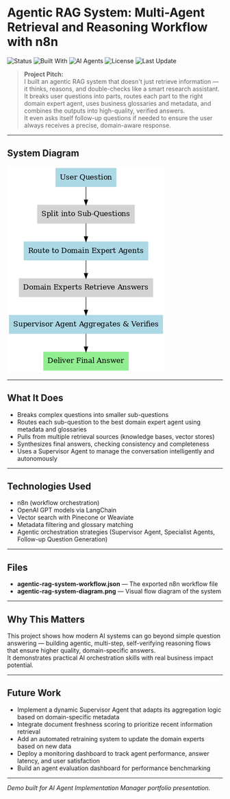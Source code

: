 # Agentic RAG System: Multi-Agent Retrieval and Reasoning Workflow with n8n

![Status](https://img.shields.io/badge/status-active-brightgreen)
![Built With](https://img.shields.io/badge/built%20with-n8n%20%7C%20LangChain%20%7C%20OpenRouter-blue)
![AI Agents](https://img.shields.io/badge/AI%20Agents-Supervisor%20%7C%20Retriever%20%7C%20Thinker-purple)
![License](https://img.shields.io/badge/license-MIT-lightgrey)
![Last Update](https://img.shields.io/github/last-commit/Isaac24Karat/agentic-rag-system)


> **Project Pitch:**  
> I built an agentic RAG system that doesn't just retrieve information — it thinks, reasons, and double-checks like a smart research assistant.  
> It breaks user questions into parts, routes each part to the right domain expert agent, uses business glossaries and metadata, and combines the outputs into high-quality, verified answers.  
> It even asks itself follow-up questions if needed to ensure the user always receives a precise, domain-aware response.

---

## System Diagram

![Agentic RAG System Diagram](agentic-rag-system-diagram.png)

---

## What It Does
- Breaks complex questions into smaller sub-questions
- Routes each sub-question to the best domain expert agent using metadata and glossaries
- Pulls from multiple retrieval sources (knowledge bases, vector stores)
- Synthesizes final answers, checking consistency and completeness
- Uses a Supervisor Agent to manage the conversation intelligently and autonomously

---

## Technologies Used
- n8n (workflow orchestration)
- OpenAI GPT models via LangChain
- Vector search with Pinecone or Weaviate
- Metadata filtering and glossary matching
- Agentic orchestration strategies (Supervisor Agent, Specialist Agents, Follow-up Question Generation)

---

## Files
- **agentic-rag-system-workflow.json** — The exported n8n workflow file
- **agentic-rag-system-diagram.png** — Visual flow diagram of the system

---

## Why This Matters
This project shows how modern AI systems can go beyond simple question answering — building agentic, multi-step, self-verifying reasoning flows that ensure higher quality, domain-specific answers.  
It demonstrates practical AI orchestration skills with real business impact potential.

---

## Future Work

- Implement a dynamic Supervisor Agent that adapts its aggregation logic based on domain-specific metadata
- Integrate document freshness scoring to prioritize recent information retrieval
- Add an automated retraining system to update the domain experts based on new data
- Deploy a monitoring dashboard to track agent performance, answer latency, and user satisfaction
- Build an agent evaluation dashboard for performance benchmarking


---
*Demo built for AI Agent Implementation Manager portfolio presentation.*
